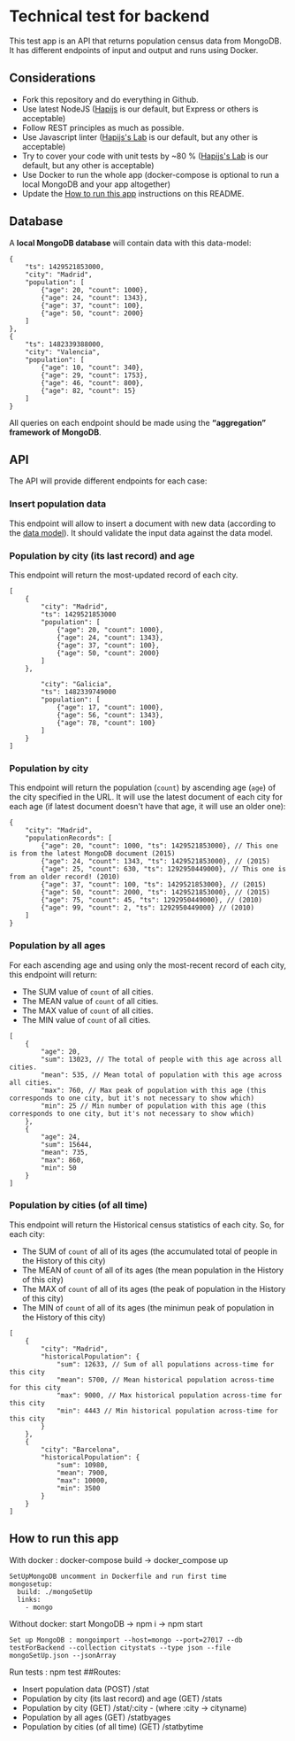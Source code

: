 # Technical test for backend

This test app is an API that returns population census data from MongoDB. It has different endpoints of input and output and runs using Docker.

## Considerations

- Fork this repository and do everything in Github.
- Use latest NodeJS ([Hapijs](https://hapijs.com) is our default, but Express or others is acceptable)
- Follow REST principles as much as possible.
- Use Javascript linter ([Hapijs's Lab](https://github.com/hapijs/lab) is our default, but any other is acceptable)
- Try to cover your code with unit tests by ~80 % ([Hapijs's Lab](https://github.com/hapijs/lab) is our default, but any other is acceptable)
- Use Docker to run the whole app (docker-compose is optional to run a local MongoDB and your app altogether)
- Update the [How to run this app](#how-to-run-this-app) instructions on this README.

## Database

A **local MongoDB database** will contain data with this data-model:
```
{
	"ts": 1429521853000,
	"city": "Madrid",
	"population": [
		{"age": 20, "count": 1000},
		{"age": 24, "count": 1343},
		{"age": 37, "count": 100},
		{"age": 50, "count": 2000}
	]
},
{
	"ts": 1482339388000,
	"city": "Valencia",
	"population": [
		{"age": 10, "count": 340},
		{"age": 29, "count": 1753},
		{"age": 46, "count": 800},
		{"age": 82, "count": 15}
	]
}
```

All queries on each endpoint should be made using the **“aggregation” framework of MongoDB**.

## API

The API will provide different endpoints for each case:

### Insert population data

This endpoint will allow to insert a document with new data (according to the [data model](#database)). It should validate the input data against the data model.

### Population by city (its last record) and age

This endpoint will return the most-updated record of each city.

```
[
    {
        "city": "Madrid",
        "ts": 1429521853000
        "population": [
            {"age": 20, "count": 1000},
            {"age": 24, "count": 1343},
            {"age": 37, "count": 100},
            {"age": 50, "count": 2000}
        ]
    },

        "city": "Galicia",
        "ts": 1482339749000
        "population": [
            {"age": 17, "count": 1000},
            {"age": 56, "count": 1343},
            {"age": 78, "count": 100}
        ]
    }
]
```

### Population by city

This endpoint will return the population (`count`) by ascending age (`age`) of the city specified in the URL. It will use the latest document of each city for each age (if latest document doesn't have that age, it will use an older one):

```
{
    "city": "Madrid",
    "populationRecords": [
        {"age": 20, "count": 1000, "ts": 1429521853000}, // This one is from the latest MongoDB document (2015)
        {"age": 24, "count": 1343, "ts": 1429521853000}, // (2015)
        {"age": 25, "count": 630, "ts": 1292950449000}, // This one is from an older record! (2010)
        {"age": 37, "count": 100, "ts": 1429521853000}, // (2015)
        {"age": 50, "count": 2000, "ts": 1429521853000}, // (2015)
        {"age": 75, "count": 45, "ts": 1292950449000}, // (2010)
        {"age": 99, "count": 2, "ts": 1292950449000} // (2010)
    ]
}
```

### Population by all ages

For each ascending age and using only the most-recent record of each city, this endpoint will return:

- The SUM value of `count` of all cities.
- The MEAN value of `count` of all cities.
- The MAX value of `count` of all cities.
- The MIN value of `count` of all cities.

```
[
    {
        "age": 20,
        "sum": 13023, // The total of people with this age across all cities.
        "mean": 535, // Mean total of population with this age across all cities.
        "max": 760, // Max peak of population with this age (this corresponds to one city, but it's not necessary to show which)
        "min": 25 // Min number of population with this age (this corresponds to one city, but it's not necessary to show which)
    },
    {
        "age": 24,
        "sum": 15644,
        "mean": 735,
        "max": 860,
        "min": 50
    }
]
```

### Population by cities (of all time)

This endpoint will return the Historical census statistics of each city. So, for each city:

- The SUM of `count` of all of its ages (the accumulated total of people in the History of this city)
- The MEAN of `count` of all of its ages (the mean population in the History of this city)
- The MAX of `count` of all of its ages (the peak of population in the History of this city)
- The MIN of `count` of all of its ages (the minimun peak of population in the History of this city)

```
[
    {
        "city": "Madrid",
        "historicalPopulation": {
            "sum": 12633, // Sum of all populations across-time for this city
            "mean": 5700, // Mean historical population across-time for this city
            "max": 9000, // Max historical population across-time for this city
            "min": 4443 // Min historical population across-time for this city
        }
    },
    {
        "city": "Barcelona",
        "historicalPopulation": {
            "sum": 10980,
            "mean": 7900,
            "max": 10000,
            "min": 3500
        }
    }
]
```

## How to run this app

With docker : docker-compose build  -> docker_compose up
```
SetUpMongoDB uncomment in Dockerfile and run first time
mongosetup:
  build: ./mongoSetUp
  links:
    - mongo
```
Without docker: start MongoDB -> npm i -> npm start
```
Set up MongoDB : mongoimport --host=mongo --port=27017 --db testForBackend --collection citystats --type json --file mongoSetUp.json --jsonArray
```
Run tests : npm test
##Routes: 
- Insert population data (POST) /stat
- Population by city (its last record) and age (GET) /stats
- Population by city (GET) /stat/:city  - (where :city -> cityname)
- Population by all ages (GET) /statbyages
- Population by cities (of all time) (GET) /statbytime